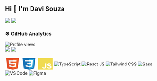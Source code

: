<h2 align="left">Hi 👋 I'm Davi Souza</h2>

<div align="left">
  <a href="http://www.instagram.com/davi.gsouza/" target="_blank" rel="noreferrer"><img target="_blank" src="https://img.shields.io/badge/-Instagram-%23E4405F?style=for-the-badge&logo=instagram&logoColor=white" /></a>
  <a href="https://www.linkedin.com/in/davi-gsouza/" target="_blank" rel="noreferrer"><img target="_blank" src="https://img.shields.io/badge/-LinkedIn-%230077B5?style=for-the-badge&logo=linkedin&logoColor=white" /></a>
</div>

<h3 align="left">⚙️ GitHub Analytics</h3>
<div align="left">
  <img src="https://komarev.com/ghpvc/?username=davi-gsouza&color=blue" alt="Profile views" /> <br />
  <img height="150em" src="https://github-readme-stats.vercel.app/api/top-langs/?username=davi-gsouza&layout=compact&langs_count=7&theme=algolia" />
  <img height="150em" src="https://github-readme-stats.vercel.app/api?username=davi-gsouza&show_icons=true&theme=algolia&include_all_commits=true&count_private=true" />
</div> <br />

<div style="display: inline_block">
  <img align="center" width="50" height="40" alt="HTML5" src="https://raw.githubusercontent.com/devicons/devicon/master/icons/html5/html5-original.svg" />
  <img align="center" width="50" height="40" alt="CSS3" src="https://raw.githubusercontent.com/devicons/devicon/master/icons/css3/css3-original.svg" />
  <img align="center" width="50" height="40" alt="JavaScript" src="https://raw.githubusercontent.com/devicons/devicon/master/icons/javascript/javascript-plain.svg" />
  <img align="center" width="50" height="40" alt="TypeScript" src="https://cdn.jsdelivr.net/gh/devicons/devicon/icons/typescript/typescript-original.svg" />
  <img align="center" width="50" height="40" alt="React JS" src="https://cdn.jsdelivr.net/gh/devicons/devicon/icons/react/react-original.svg" />
  <img align="center" width="50" height="40" alt="Tailwind CSS" src="https://cdn.jsdelivr.net/gh/devicons/devicon/icons/tailwindcss/tailwindcss-plain.svg" />
  <img align="center" width="50" height="40" alt="Sass" src="https://cdn.jsdelivr.net/gh/devicons/devicon/icons/sass/sass-original.svg" />
  <img align="center" width="50" height="40" alt="VS Code" src="https://cdn.jsdelivr.net/gh/devicons/devicon/icons/vscode/vscode-original.svg" />
  <img align="center" width="50" height="40" alt="Figma" src="https://cdn.jsdelivr.net/gh/devicons/devicon/icons/figma/figma-original.svg" />
</div>
